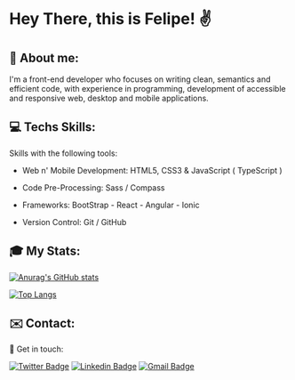 # Hey There, this is Felipe! :v:

## :boy: About me:

 I'm a front-end developer who focuses on writing clean, semantics and efficient code, with experience in programming, development of accessible and responsive web, desktop and  mobile applications.

## :computer: Techs Skills:

 Skills with the following tools:

-  Web n' Mobile Development: HTML5, CSS3 & JavaScript ( TypeScript )

-  Code Pre-Processing: Sass / Compass

-  Frameworks: BootStrap - React - Angular - Ionic

-  Version Control: Git / GitHub

## :mortar_board: My Stats:

[![Anurag's GitHub stats](https://github-readme-stats.vercel.app/api?username=felipesoliver&theme=gotham&show_icons=true)](https://github.com/anuraghazra/github-readme-stats)

[![Top Langs](https://github-readme-stats.vercel.app/api/top-langs/?username=felipesoliver&theme=gotham&show_icons=true&layout=compact)](https://github.com/anuraghazra/github-readme-stats)

## :envelope: Contact:

&#128075; Get in touch:

[![Twitter Badge](https://img.shields.io/badge/-@f_soliver-1ca0f1?style=flat&labelColor=1ca0f1&logo=twitter&logoColor=white&link=https://twitter.com/f_soliver)](https://twitter.com/f_soliver) [![Linkedin Badge](https://img.shields.io/badge/-Felipe-blue?style=flat&logo=Linkedin&logoColor=white&link=https://www.linkedin.com/in/fsoliver/)](https://www.linkedin.com/in/fsoliver/) 
[![Gmail Badge](https://img.shields.io/badge/-felipephito@gmail.com-c14438?style=flat&logo=Gmail&logoColor=white&link=mailto:felipephito@gmail.com)](mailto:felipephito@gmail.com)

